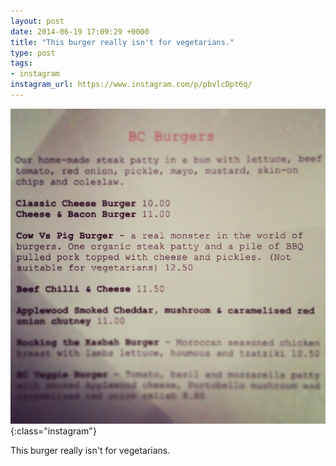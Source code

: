 ```yaml
---
layout: post
date: 2014-06-19 17:09:29 +0000
title: "This burger really isn't for vegetarians."
type: post
tags:
- instagram
instagram_url: https://www.instagram.com/p/pbvlcDpt6q/
---
```


![Instagram - pbvlcDpt6q](/img/pbvlcDpt6q.jpg){:class="instagram"}

This burger really isn't for vegetarians.
